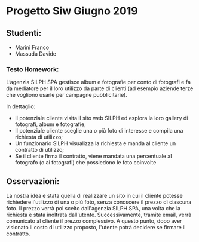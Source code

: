 # Progetto Siw Giugno 2019

## Studenti: 
- Marini Franco
- Massuda Davide

### Testo Homework: 
L’agenzia SILPH SPA gestisce album e fotografie per conto di fotografi e fa da mediatore per il loro utilizzo da parte di clienti (ad esempio aziende terze che vogliono usarle per campagne pubblicitarie). 

In dettaglio:
- Il potenziale cliente visita il sito web SILPH ed esplora la loro gallery di fotografi, album e fotografie;
- Il potenziale cliente sceglie una o più foto di interesse e compila una richiesta di utilizzo;
- Un funzionario SILPH visualizza la richiesta e manda al cliente un contratto di utilizzo;
- Se il cliente firma il contratto, viene mandata una percentuale al fotografo (o ai fotografi) che possiedono le foto coinvolte


 ## Osservazioni:

La nostra idea è stata quella di realizzare un sito in cui il cliente potesse richiedere l'utilizzo di una o più foto, senza conoscere il prezzo di ciascuna foto.
Il prezzo verrà poi scelto dall'agenzia SILPH SPA, una volta che la richiesta è stata inoltrata dall'utente.
Successivamente, tramite email, verrà comunicato al cliente il prezzo complessivo.
A questo punto, dopo aver visionato il costo di utilizzo proposto, l'utente potrà decidere se firmare il contratto.

